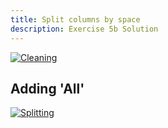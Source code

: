 ```yaml
---
title: Split columns by space
description: Exercise 5b Solution
---
```



[![Cleaning](/gifs/5.2a.gif)](/gifs/5.2a.gif)

## Adding 'All'

[![Splitting](/gifs/5.2b.gif)](/gifs/5.2b.gif)
